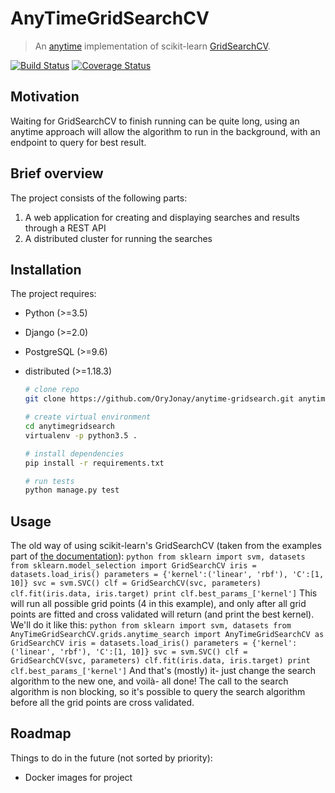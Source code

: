 # AnyTimeGridSearchCV

> An [anytime](https://en.wikipedia.org/wiki/Anytime_algorithm) implementation of scikit-learn [GridSearchCV](http://scikit-learn.org/stable/modules/generated/sklearn.model_selection.GridSearchCV.html).

[![Build Status](https://travis-ci.org/OryJonay/anytime-gridsearch.svg?branch=develop)](https://travis-ci.org/OryJonay/anytime-gridsearch) [![Coverage Status](https://coveralls.io/repos/github/OryJonay/anytime-gridsearch/badge.svg?branch=develop)](https://coveralls.io/github/OryJonay/anytime-gridsearch?branch=develop)

## Motivation

Waiting for GridSearchCV to finish running can be quite long, using an anytime approach will allow the algorithm to run in the background, with an endpoint to query for best result.

## Brief overview

The project consists of the following parts:

1. A web application for creating and displaying searches and results through a REST API
2. A distributed cluster for running the searches

## Installation

The project requires:

* Python (>=3.5)
* Django (>=2.0)
* PostgreSQL (>=9.6)
* distributed (>=1.18.3)

	``` bash
	# clone repo
	git clone https://github.com/OryJonay/anytime-gridsearch.git anytimegridsearch
	
	# create virtual environment
	cd anytimegridsearch
	virtualenv -p python3.5 .
	
	# install dependencies
	pip install -r requirements.txt
	
	# run tests
	python manage.py test
	```

## Usage
The old way of using scikit-learn's GridSearchCV (taken from the examples part of [the documentation](http://scikit-learn.org/stable/modules/generated/sklearn.model_selection.GridSearchCV.html)):
	``` python
	from sklearn import svm, datasets
	from sklearn.model_selection import GridSearchCV
	iris = datasets.load_iris()
	parameters = {'kernel':('linear', 'rbf'), 'C':[1, 10]}
	svc = svm.SVC()
	clf = GridSearchCV(svc, parameters)
	clf.fit(iris.data, iris.target)
	print clf.best_params_['kernel']
	```
This will run all possible grid points (4 in this example), and only after all grid points are fitted and cross validated will return (and print the best kernel).
We'll do it like this:
	``` python
	from sklearn import svm, datasets
	from AnyTimeGridSearchCV.grids.anytime_search import AnyTimeGridSearchCV as GridSearchCV
	iris = datasets.load_iris()
	parameters = {'kernel':('linear', 'rbf'), 'C':[1, 10]}
	svc = svm.SVC()
	clf = GridSearchCV(svc, parameters)
	clf.fit(iris.data, iris.target)
	print clf.best_params_['kernel']
	```
And that's (mostly) it- just change the search algorithm to the new one, and voilà- all done!
The call to the search algorithm is non blocking, so it's possible to query the search algorithm before all the grid points are cross validated.

## Roadmap

Things to do in the future (not sorted by priority):

* Docker images for project